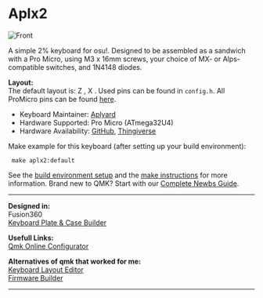 # Aplx2

![Front](https://i.imgur.com/cN4WfaQ.jpg)  
   
A simple 2% keyboard for osu!. Designed to be assembled as a sandwich with a Pro Micro, using M3 x 16mm screws, your choice of MX- or Alps-compatible switches, and 1N4148 diodes.   

****Layout**:**  
The default layout is: Z , X .
Used pins can be found in `config.h`. All ProMicro pins can be found [here](https://golem.hu/article/pro-micro-pinout/).

* Keyboard Maintainer: [Aplyard](https://github.com/Aplyard)
* Hardware Supported: Pro Micro (ATmega32U4)
* Hardware Availability: [GitHub](https://github.com/Aplyard/Aplx2), [Thingiverse](https://www.thingiverse.com/thing:4294608)

Make example for this keyboard (after setting up your build environment):

     make aplx2:default

See the [build environment setup](https://docs.qmk.fm/#/getting_started_build_tools) and the [make instructions](https://docs.qmk.fm/#/getting_started_make_guide) for more information. Brand new to QMK? Start with our [Complete Newbs Guide](https://docs.qmk.fm/#/newbs).

---  
**Designed in:**  
Fusion360     
[Keyboard Plate & Case Builder](http://builder.swillkb.com/)  
 

**Usefull Links:**  
[Qmk Online Configurator](https://config.qmk.fm/#)  

**Alternatives of qmk that worked for me:**  
[Keyboard Layout Editor](http://www.keyboard-layout-editor.com/#/)   
[Firmware Builder](https://kbfirmware.com/)      

---   
